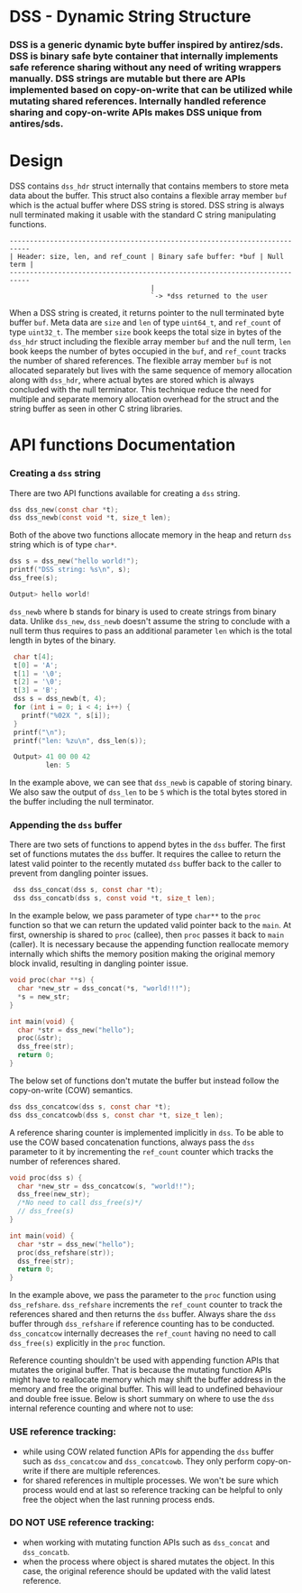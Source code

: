 # DSS - Dynamic String Structure

### DSS is a generic dynamic byte buffer inspired by antirez/sds. DSS is binary safe byte container that internally implements safe reference sharing without any need of writing wrappers manually. DSS strings are mutable but there are APIs implemented based on copy-on-write that can be utilized while mutating shared references. Internally handled reference sharing and copy-on-write APIs makes DSS unique from antires/sds.

# Design

DSS contains `dss_hdr` struct internally that contains members to store meta data about the buffer. This struct also contains a 
flexible array member `buf` which is the actual buffer where DSS string is stored. DSS string is always null terminated making it usable with the
standard C string manipulating functions.

```
---------------------------------------------------------------------------
| Header: size, len, and ref_count | Binary safe buffer: *buf | Null term |
---------------------------------------------------------------------------
                                   |
                                   `-> *dss returned to the user
```
When a DSS string is created, it returns pointer to the null terminated byte buffer `buf`. Meta data  are `size` and `len` of type `uint64_t`, and `ref_count` of type
`uint32_t`. The member `size` book keeps the total size in bytes of the `dss_hdr` struct including the flexible array member `buf` and the null term, `len` 
book keeps the number of bytes occupied in the `buf`, and `ref_count` tracks the number of shared references. The flexible array member `buf` is not allocated 
separately but lives with the same sequence of memory allocation along with `dss_hdr`, where actual bytes are stored which is always concluded with the null terminator.
This technique reduce the need for multiple and separate memory allocation overhead for the struct and the string buffer as seen in other C string libraries.

# API functions Documentation

### Creating a `dss` string

There are two API functions available for creating a `dss` string.

```c
dss dss_new(const char *t);
dss dss_newb(const void *t, size_t len);
```

Both of the above two functions allocate memory in the heap and return `dss` string which is of type `char*`.

```c
dss s = dss_new("hello world!");
printf("DSS string: %s\n", s);
dss_free(s);

Output> hello world!
```

`dss_newb` where b stands for binary is used to create strings from binary data. Unlike `dss_new`, `dss_newb` doesn't assume the string to conclude with a null term
thus requires to pass an additional parameter `len` which is the total length in bytes of the binary. 

```c
 char t[4];
 t[0] = 'A';
 t[1] = '\0';
 t[2] = '\0';
 t[3] = 'B';
 dss s = dss_newb(t, 4);
 for (int i = 0; i < 4; i++) {
   printf("%02X ", s[i]);
 }
 printf("\n");
 printf("len: %zu\n", dss_len(s));

 Output> 41 00 00 42
         len: 5
```

In the example above, we can see that `dss_newb` is capable of storing binary. We also saw the output of `dss_len` to be `5` which is the total bytes stored 
in the buffer including the null terminator.

### Appending the `dss` buffer

There are two sets of functions to append bytes in the `dss` buffer. The first set of functions mutates the `dss` buffer. It requires the callee to return the latest
valid pointer to the recently mutated `dss` buffer back to the caller to prevent from dangling pointer issues.


```c
 dss dss_concat(dss s, const char *t);
 dss dss_concatb(dss s, const void *t, size_t len);
```
In the example below, we pass parameter of type `char**` to the `proc` function so that we can return the updated valid pointer back to the `main`. At first, ownership
is shared to `proc` (callee), then `proc` passes it back to `main` (caller). It is necessary because the appending function reallocate memory internally which shifts 
the memory position making the original memory block invalid, resulting in dangling pointer issue. 

```c
void proc(char **s) {
  char *new_str = dss_concat(*s, "world!!!");
  *s = new_str;
}

int main(void) {
  char *str = dss_new("hello");
  proc(&str);
  dss_free(str);
  return 0;
}
```
The below set of functions don't mutate the buffer but instead follow the copy-on-write (COW) semantics. 

```c
dss dss_concatcow(dss s, const char *t);
dss dss_concatcowb(dss s, const char *t, size_t len);
```
A reference sharing counter is implemented implicitly in `dss`. To be able to use the COW based concatenation functions, always pass the `dss` parameter to it by
incrementing the `ref_count` counter which tracks the number of references shared. 

```c
void proc(dss s) {
  char *new_str = dss_concatcow(s, "world!!");
  dss_free(new_str);
  /*No need to call dss_free(s)*/
  // dss_free(s)  
}

int main(void) {
  char *str = dss_new("hello");
  proc(dss_refshare(str));
  dss_free(str);
  return 0;
}
```
In the example above, we pass the parameter to the `proc` function using `dss_refshare`. `dss_refshare` increments the `ref_count` counter to track the references
shared and then returns the `dss` buffer. Always share the `dss` buffer through `dss_refshare` if reference counting has to be conducted. `dss_concatcow` internally
decreases the `ref_count` having no need to call `dss_free(s)` explicitly in the `proc` function. 

Reference counting shouldn't be used with appending function APIs that mutates the original buffer. That is because the mutating function APIs might have to reallocate
memory which may shift the buffer address in the memory and free the original buffer. This will lead to undefined behaviour and double free issue. Below is short
summary on where to use the `dss` internal reference counting and where not to use: 
 
### USE reference tracking:
-  while using COW related function APIs for appending the `dss` buffer such as `dss_concatcow` and `dss_concatcowb`. They only perform copy-on-write if there are
multiple references.
- for shared references in multiple processes. We won't be sure which process would end at last so reference tracking can be helpful to
only free the object when the last running process ends.

### DO NOT USE reference tracking:
- when working with mutating function APIs such as `dss_concat` and `dss_concatb`.
- when the process where object is shared mutates the object. In this case, the original reference should be updated with the valid
latest reference.



















